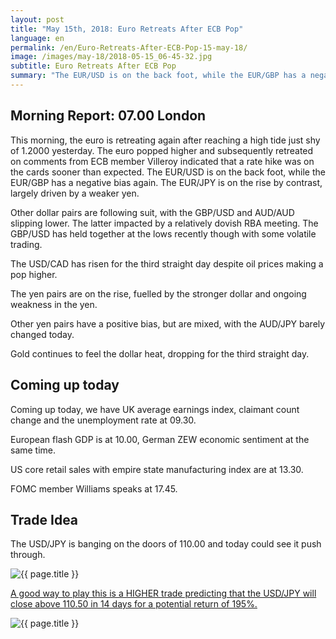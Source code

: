 ```yaml
---
layout: post
title: "May 15th, 2018: Euro Retreats After ECB Pop"
language: en
permalink: /en/Euro-Retreats-After-ECB-Pop-15-may-18/
image: /images/may-18/2018-05-15_06-45-32.jpg
subtitle: Euro Retreats After ECB Pop
summary: "The EUR/USD is on the back foot, while the EUR/GBP has a negative bias again. The EUR/JPY is on the rise by contrast, largely driven by a weaker yen"
---
```

## Morning Report: 07.00 London

This morning, the euro is retreating again after reaching a high tide just shy of 1.2000 yesterday. The euro popped higher and subsequently retreated on comments from ECB member Villeroy indicated that a rate hike was on the cards sooner than expected. The EUR/USD is on the back foot, while the EUR/GBP has a negative bias again. The EUR/JPY is on the rise by contrast, largely driven by a weaker yen. 

Other dollar pairs are following suit, with the GBP/USD and AUD/AUD slipping lower. The latter impacted by a relatively dovish RBA meeting. The GBP/USD has held together at the lows recently though with some volatile trading. 

The USD/CAD has risen for the third straight day despite oil prices making a pop higher. 

The yen pairs are on the rise, fuelled by the stronger dollar and ongoing weakness in the yen. 

Other yen pairs have a positive bias, but are mixed, with the AUD/JPY barely changed today. 

Gold continues to feel the dollar heat, dropping for the third straight day. 

## Coming up today

Coming up today, we have UK average earnings index, claimant count change and the unemployment rate at 09.30. 

European flash GDP is at 10.00, German ZEW economic sentiment at the same time. 

US core retail sales with empire state manufacturing index are at 13.30. 

FOMC member Williams speaks at 17.45.

## Trade Idea

The USD/JPY is banging on the doors of 110.00 and today could see it push through.

<img class="post-image" src="{{ site.url }}/images/may-18/2018-05-15_06-45-32.jpg" alt="{{ page.title }}" title="{{ page.title }}">

<a href="%LINK%%?currency=GBP&market=forex&underlying=frxUSDJPY&formname=higherlower&duration_amount=14&duration_units=d&expiry_type=duration&amount=10&amount_type=payout&barrier=110.50" target="_blank">A good way to play this is a HIGHER trade predicting that the USD/JPY will close above 110.50 in 14 days for a potential return of 195%.</a>

<img class="post-image" src="{{ site.url }}/images/may-18/2018-05-15_06-47-37.jpg" alt="{{ page.title }}" title="{{ page.title }}">
